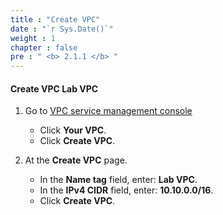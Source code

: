 ```yaml
---
title : "Create VPC"
date : "`r Sys.Date()`"
weight : 1
chapter : false
pre : " <b> 2.1.1 </b> "
---
```



#### Create VPC Lab VPC
1. Go to [VPC service management console](https://console.aws.amazon.com/vpc/home)
   + Click **Your VPC**.
   + Click **Create VPC**.



2. At the **Create VPC** page.
   + In the **Name tag** field, enter: **Lab VPC**.
   + In the **IPv4 CIDR** field, enter: **10.10.0.0/16**.
   + Click **Create VPC**.

